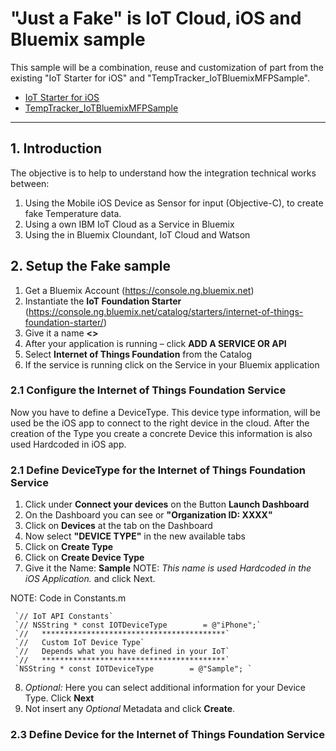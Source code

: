 # "Just a Fake" is IoT Cloud, iOS and Bluemix sample

This sample will be a combination, reuse and customization of part from the existing "IoT Starter for iOS" and "TempTracker_IoTBluemixMFPSample".

* [IoT Starter for iOS](https://github.com/Aiguo/iot-starter-for-ios)
* [TempTracker_IoTBluemixMFPSample](https://github.com/thomassuedbroecker/TempTracker_IoTBluemixMFPSample)

***
## 1. Introduction

The objective is to help to understand how the integration technical works between:

  1. Using the Mobile iOS Device as Sensor for input (Objective-C), to create fake Temperature data.
  2. Using a own IBM IoT Cloud as a Service in Bluemix
  4. Using the in Bluemix Cloundant, IoT Cloud and Watson

## 2. Setup the Fake sample

  1. Get a Bluemix Account (https://console.ng.bluemix.net)
  2. Instantiate the **IoT Foundation Starter** (https://console.ng.bluemix.net/catalog/starters/internet-of-things-foundation-starter/)
  3. Give it a name **<<your app name>>**
  4. After your application is running – click **ADD A SERVICE OR API**
  5. Select **Internet of Things Foundation** from the Catalog
  6. If the service is running click on the Service in your Bluemix application

### 2.1 Configure the Internet of Things Foundation Service

Now you have to define a DeviceType. This device type information, will be used be the iOS app to connect to the right device in the cloud.
After the creation of the Type you create a concrete Device this information is also used Hardcoded in iOS app.

### 2.1 Define DeviceType for the Internet of Things Foundation Service

  1. Click under **Connect your devices** on the Button **Launch Dashboard**
  2. On the Dashboard you can see or **"Organization ID: XXXX"**
  3. Click on **Devices** at the tab on the Dashboard
  4. Now select  **"DEVICE TYPE"** in the new available tabs
  5. Click on **Create Type**
  6. Click on **Create Device Type**
  7. Give it the Name: **Sample** NOTE: _This name is used Hardcoded in the iOS Application._ and click Next.

  NOTE: Code in Constants.m

     `// IoT API Constants`
     `// NSString * const IOTDeviceType        = @"iPhone";`
     `//   *****************************************`
     `//   Custom IoT Device Type`
     `//   Depends what you have defined in your IoT`
     `//   *****************************************`
     `NSString * const IOTDeviceType        = @"Sample"; `

  8. _Optional:_ Here you can select additional information for your Device Type. Click **Next**
  9. Not insert any _Optional_ Metadata and click **Create**.

### 2.3 Define Device for the Internet of Things Foundation Service
